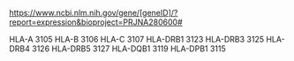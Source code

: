 https://www.ncbi.nlm.nih.gov/gene/[geneID]/?report=expression&bioproject=PRJNA280600#

HLA-A	3105
HLA-B	3106
HLA-C	3107
HLA-DRB1	3123
HLA-DRB3	3125
HLA-DRB4	3126
HLA-DRB5	3127
HLA-DQB1	3119
HLA-DPB1	3115
